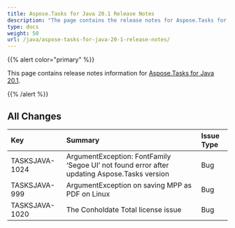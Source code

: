 ```yaml
---
title: Aspose.Tasks for Java 20.1 Release Notes
description: "The page contains the release notes for Aspose.Tasks for Java 20.1."
type: docs
weight: 50
url: /java/aspose-tasks-for-java-20-1-release-notes/
---
```


{{% alert color="primary" %}} 

This page contains release notes information for [Aspose.Tasks for Java 20.1](https://downloads.aspose.com/tasks/java/new-releases/aspose.tasks-for-java-20.1/).

{{% /alert %}} 


## **All Changes**

|**Key**|**Summary**|**Issue Type**|
| :- | :- | :- |
|TASKSJAVA-1024|ArgumentException: FontFamily ‘Segoe UI’ not found error after updating Aspose.Tasks version|Bug|
|TASKSJAVA-999|ArgumentException on saving MPP as PDF on Linux|Bug|
|TASKSJAVA-1020|The Conholdate Total license issue|Bug|

